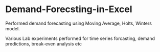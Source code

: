 # Demand-Forecsting-in-Excel
Performed demand forecasting using Moving Average, Holts, Winters model.


Various Lab experiments performed for time series forcasting, demand predictions, break-even analysis etc
